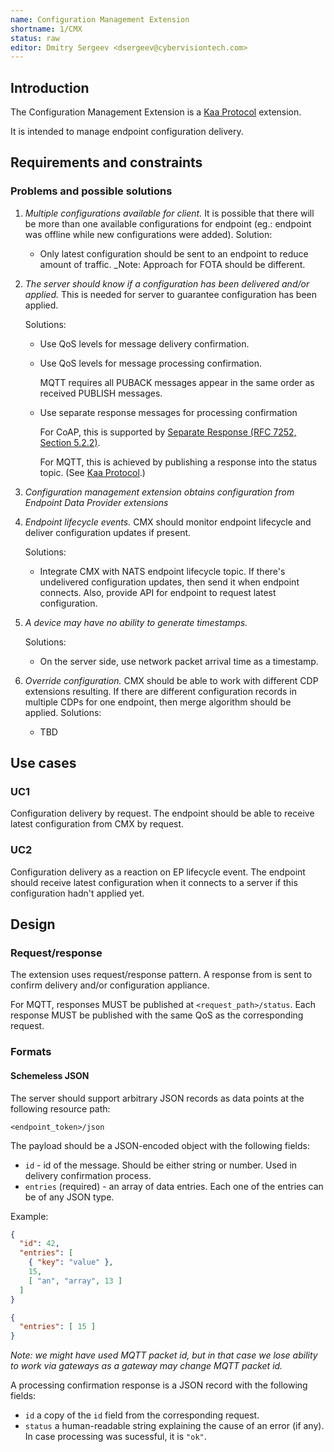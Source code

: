 ```yaml
---
name: Configuration Management Extension
shortname: 1/CMX
status: raw
editor: Dmitry Sergeev <dsergeev@cybervisiontech.com>
---
```


## Introduction

The Configuration Management Extension is a [Kaa Protocol](/0002-kaa-protocol/README.md) extension.

It is intended to manage endpoint configuration delivery.

## Requirements and constraints
### Problems and possible solutions

1. _Multiple configurations available for client._ It is possible that there will be more than one available configurations for endpoint (eg.: endpoint was offline while new configurations were added).
   Solution:
   - Only latest configuration should be sent to an endpoint to reduce amount of traffic.
_Note: Approach for FOTA should be different.

2. _The server should know if a configuration has been delivered and/or applied._ This is needed for server to guarantee configuration has been applied.

   Solutions:
   - Use QoS levels for message delivery confirmation.
   - Use QoS levels for message processing confirmation.

     MQTT requires all PUBACK messages appear in the same order as received PUBLISH messages.
   - Use separate response messages for processing confirmation

     For CoAP, this is supported by [Separate Response (RFC 7252, Section 5.2.2)](https://tools.ietf.org/html/rfc7252#section-5.2.2).

     For MQTT, this is achieved by publishing a response into the status topic. (See [Kaa Protocol](/0002-kaa-protocol/README.md).)

3. _Configuration management extension obtains configuration from Endpoint Data Provider extensions_

4. _Endpoint lifecycle events._ CMX should monitor endpoint lifecycle and deliver configuration updates if present.

   Solutions:
   - Integrate CMX with NATS endpoint lifecycle topic. If there's undelivered configuration updates, then send it when endpoint connects. Also, provide API for endpoint to request latest configuration. 

5. _A device may have no ability to generate timestamps._

   Solutions:
   - On the server side, use network packet arrival time as a timestamp.
   
6. _Override configuration._ CMX should be able to work with different CDP extensions resulting. If there are different configuration records in multiple CDPs for one endpoint, then merge algorithm should be applied.
   Solutions:
   - TBD

## Use cases

### UC1
Configuration delivery by request. The endpoint should be able to receive latest configuration from CMX by request.

### UC2
Configuration delivery as a reaction on EP lifecycle event. The endpoint should receive latest configuration when it connects to a server if this configuration hadn't applied yet.

## Design

### Request/response
The extension uses request/response pattern. A response from is sent to confirm delivery and/or configuration appliance.

For MQTT, responses MUST be published at `<request_path>/status`. Each response MUST be published with the same QoS as the corresponding request.

### Formats
#### Schemeless JSON
The server should support arbitrary JSON records as data points at the following resource path:
```
<endpoint_token>/json
```

The payload should be a JSON-encoded object with the following fields:
- `id` - id of the message. Should be either string or number. Used in delivery confirmation process.
- `entries` (required) - an array of data entries. Each one of the entries can be of any JSON type.

Example:
```json
{
  "id": 42,
  "entries": [
    { "key": "value" },
    15,
    [ "an", "array", 13 ]
  ]
}
```

```json
{
  "entries": [ 15 ]
}
```

_Note: we might have used MQTT packet id, but in that case we lose ability to work via gateways as a gateway may change MQTT packet id._

A processing confirmation response is a JSON record with the following fields:
- `id` a copy of the `id` field from the corresponding request.
- `status` a human-readable string explaining the cause of an error (if any). In case processing was sucessful, it is `"ok"`.
